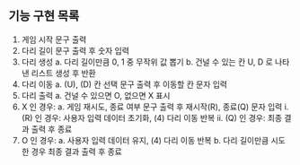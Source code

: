 ## 기능 구현 목록
1. 게임 시작 문구 출력
2. 다리 길이 문구 출력 후 숫자 입력
3. 다리 생성
  a. 다리 길이만큼 0, 1 중 무작위 값 뽑기
  b. 건널 수 있는 칸 U, D 로 나타낸 리스트 생성 후 반환
4. 다리 이동
  a. (U), (D) 칸 선택 문구 출력 후 이동할 칸 문자 입력
5. 다리 출력
  a. 건널 수 있으면 O, 없으면 X 표시
6. X 인 경우: 
  a. 게임 재시도, 종료 여부 문구 출력 후 재시작(R), 종료(Q) 문자 입력
    i. (R) 인 경우: 사용자 입력 데이터 초기화, (4) 다리 이동 반복
    ii. (Q) 인 경우: 최종 결과 출력 후 종료
7. O 인 경우:
  a. 사용자 입력 데이터 유지, (4) 다리 이동 반복
  b. 다리 길이만큼 시도한 경우 최종 결과 출력 후 종료